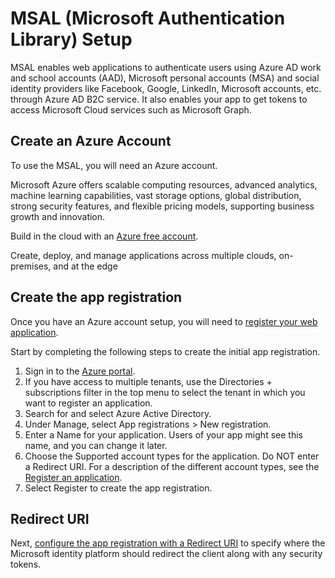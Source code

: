 # MSAL (Microsoft Authentication Library) Setup

MSAL enables web applications to authenticate users using Azure AD work and school accounts (AAD), Microsoft personal accounts (MSA) and social identity providers like Facebook, Google, LinkedIn, Microsoft accounts, etc. through Azure AD B2C service. It also enables your app to get tokens to access Microsoft Cloud services such as Microsoft Graph.

## Create an Azure Account

To use the MSAL, you will need an Azure account.

Microsoft Azure offers scalable computing resources, advanced analytics, machine learning capabilities, vast storage options, global distribution, strong security features, and flexible pricing models, supporting business growth and innovation.

Build in the cloud with an [Azure free account](https://azure.microsoft.com/en-us/free).

Create, deploy, and manage applications across multiple clouds, on-premises, and at the edge

## Create the app registration

Once you have an Azure account setup, you will need to [register your web application](https://learn.microsoft.com/en-us/azure/active-directory/develop/scenario-spa-app-registration#create-the-app-registration).

Start by completing the following steps to create the initial app registration.

1. Sign in to the [Azure portal](https://portal.azure.com/).
1. If you have access to multiple tenants, use the Directories + subscriptions filter  in the top menu to select the tenant in which you want to register an application.
1. Search for and select Azure Active Directory.
1. Under Manage, select App registrations > New registration.
1. Enter a Name for your application. Users of your app might see this name, and you can change it later.
1. Choose the Supported account types for the application. Do NOT enter a Redirect URI. For a description of the different account types, see the [Register an application](https://learn.microsoft.com/en-us/azure/active-directory/develop/quickstart-register-app).
1. Select Register to create the app registration.

## Redirect URI

Next, [configure the app registration with a Redirect URI](https://learn.microsoft.com/en-us/azure/active-directory/develop/scenario-spa-app-registration#redirect-uri-msaljs-20-with-auth-code-flow) to specify where the Microsoft identity platform should redirect the client along with any security tokens.
